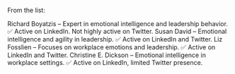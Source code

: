 From the list:

Richard Boyatzis – Expert in emotional intelligence and leadership behavior. ✅ Active on LinkedIn. Not highly active on Twitter.
Susan David – Emotional intelligence and agility in leadership. ✅ Active on LinkedIn and Twitter.
Liz Fosslien – Focuses on workplace emotions and leadership. ✅ Active on LinkedIn and Twitter.
Christine E. Dickson – Emotional intelligence in workplace settings. ✅ Active on LinkedIn, limited Twitter presence.